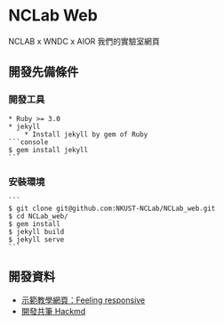 # NCLab Web 
NCLAB x WNDC x AIOR
我們的實驗室網頁

## 開發先備條件
### 開發工具
    * Ruby >= 3.0
    * jekyll
        * Install jekyll by gem of Ruby
    ```console
    $ gem install jekyll
    ```
### 安裝環境
    ```
    $ git clone git@github.com:NKUST-NCLab/NCLab_web.git
    $ cd NCLab_web/
    $ gem install
    $ jekyll build
    $ jekyll serve
    ```
## 開發資料
* [示範教學網頁：Feeling responsive](https://phlow.github.io/feeling-responsive/)
* [開發共筆 Hackmd](https://hackmd.io/@yanjiun/nclab_web)
